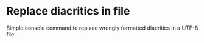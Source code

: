 # Replace diacritics in file

Simple console command to replace wrongly formatted diacritics in a UTF-8 file.
